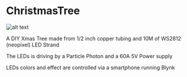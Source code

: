 # ChristmasTree

![alt text](https://imgur.com/iEalcMQ.jpg )

A DIY Xmas Tree made from 1/2 inch copper tubing and 10M of WS2812 (neopixel) LED Strand

The LEDs is driving by a Particle Photon and a 60A 5V Power supply

LEDs colors and effect are controlled via a smartphone running Blynk 
